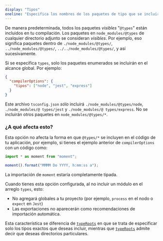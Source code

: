 ```yaml
---
display: "Tipos"
oneline: "Especifica los nombres de los paquetes de tipo que se incluirán sin que se haga referencia a ellos en un archivo fuente."
---
```


De manera predeterminada, todos los paquetes *visibles* "`@types`" están incluidos en tu compilación.
Los paquetes en `node_modules/@types` de cualquier directorio adjunto se consideran *visibles*.
Por ejemplo, eso significa paquetes dentro de `./node_modules/@types/`, `../node_modules/@types/`, `../../node_modules/@types/`, y así sucesivamente.

Si se especifica `types`, solo los paquetes enumerados se incluirán en el alcance global. Por ejemplo:

```json tsconfig
{
  "compilerOptions": {
    "tipos": ["node", "jest", "express"]
  }
}
```

Este archivo `tsconfig.json` *sólo* incluirá `./node_modules/@types/node`, `./node_modules/@ types/jest` y `./node_modules/@ types/express`.
No se incluirán otros paquetes en `node_modules/@types/*`.

### ¿A qué afecta esto?

Esta opción no afecta la forma en que `@types/*` se incluyen en el código de tu aplicación, por ejemplo, si tienes el ejemplo anterior de `compilerOptions` con un código como:

```ts
import * as moment from "moment";

moment().format("MMMM Do YYYY, h:mm:ss a");
```

La importación de `moment` estaría completamente tipada.

Cuando tienes esta opción configurada, al no incluir un módulo en el arreglo `types`, esto:

- No agregará globales a tu proyecto (por ejemplo, `process` en el nodo o `expect` en `Jest`)
- Las exportaciones no aparecerán como recomendaciones de importación automática.

Esta característica se diferencia de [`typeRoots`](#typeRoots) en que se trata de especificar solo los tipos exactos que deseas incluir, mientras que [`typeRoots`](#typeRoots) admite decir que deseas directorios particulares.
